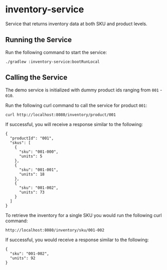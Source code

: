 # inventory-service
Service that returns inventory data at both SKU and product levels.

## Running the Service
Run the following command to start the service:

    ./gradlew :inventory-service:bootRunLocal
    
## Calling the Service
The demo service is initialized with dummy product ids ranging from `001` - `010`.

Run the following curl command to call the service for product `001`:

    curl http://localhost:8080/inventory/product/001
    
If successful, you will receive a response similar to the following:
    
    {
      "productId": "001",
      "skus": [
        {
          "sku": "001-000",
          "units": 5
        },
        {
          "sku": "001-001",
          "units": 18
        },
        {
          "sku": "001-002",
          "units": 73
        }
      ]
    }

To retrieve the inventory for a single SKU you would run the following curl command:

    http://localhost:8080/inventory/sku/001-002
    
If successful, you would receive a response similar to the following:

    {
      "sku": "001-002",
      "units": 92
    }